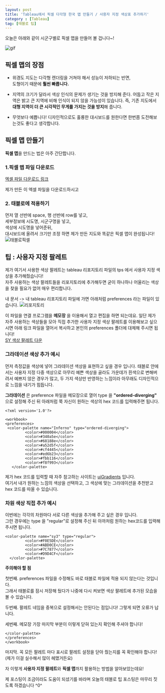 ```yaml
---
layout: post
title: 'Tableau에서 픽셀 다각형 한국 맵 만들기 / 사용자 지정 색상표 추가하기'
category : [Tableau]
tag: [태블로 팁]
---
```

 
 오늘은 아래와 같이 시군구별로 픽셀 맵을 만들어 볼 겁니다~!     
       
 ![gif](https://drive.google.com/uc?id=1fagB1MojSMpQv59zdUGwAYev3BfKRw41) 
 
## 픽셀 맵의 장점
 
* 위경도 지도는 다각형 렌더링을 거쳐야 해서 성능이 저하되는 반면,     
도형이기 때문에 **훨씬 빠릅니다.**
    
* 지역의 크기가 달라서 색상 인식의 문제가 생기는 것을 방지해 준다. 
  어둡고 작은 지역은 밝고 큰 지역에 비해 인식이 되지 않을 가능성이 있습니다.
  즉, 기존 지도에서 **대형 지역이  더 큰 시각적인 무게를 가지는 것을 방지**해 줍니다.
  
* 무엇보다 예쁩니다! 디자인적으로도 훌륭한 대시보드를 원한다면 한번쯤 도전해보는것도 좋다고 생각합니다.  
  
## 픽셀 맵 만들기
      
**픽셀 맵**을 만드는 법은 아주 간단합니다.       

### 1.픽셀 맵 파일 다운로드 
[엑셀 파일 다운로드 링크](https://drive.google.com/uc?id=1q6p1fcKT1ct2PiCH5sAocmSMMBi1xSYL)     
  
제가 만든 이 엑셀 파일을 다운로드하시고 

### 2. 태블로에 적용하기 
먼저 열 선반에 space, 행 선반에 row를 넣고,         
세부정보에 시도명, 시군구명을 넣고,       
색상에 시도명을 넣어준뒤,     
대시보드에 올려서 크기만 조정 하면 제가 만든 지도와 똑같은 픽셀 맵이 완성됩니다!         
![태블로픽셀](https://drive.google.com/uc?id=1ZehN4TJuVCscTav4uiIlaCG53bWU6_Rr)
  
 
## 팁 : 사용자 지정 팔레트

제가 여기서 사용한 색상 팔레트는 tableau 리포지토리 파일의 tps 에서 사용자 지정 색상을 추가해줬습니다!    
자주 사용하는 색상 팔레트들을 리포지토리에 추가해두면 굳이 하나하나 어울리는 색상을 찾을 필요가 없어 매우 편리합니다.     

내 문서 -> 내 tableau 리포지토리 파일에 가면 아래처럼 preferences 라는 파일이 있습니다.
![리포지토리](https://drive.google.com/uc?id=1XC4bsKOM7m_6ghSXMqzWus58tHi9NZb9)   
   
    
이 파일을 연결 프로그램을 **메모장** 을 이용해서 열고 편집을 하면 되는데요.
일단 제가 자주 사용하는 색상들을 모아 직접 추가한 사용자 지정 색상 팔레트를 이용해보고 싶으시면 아래 링크 파일을 열어서 복사하고 본인의 preferences 폴더에 대체해 주시면 됩니다!       
[SY 색상 팔레트 다운](https://drive.google.com/open?id=1o76VVMKJ2x6pPUDYM3tGlIQJc16RX38h)


### 그라데이션 색상 추가 예시

먼저 측정값을 색상에 넣어 그라데이션 색상을 표현하고 싶을 경우 입니다. 
태블로 안에서는 사용자 지정 다중 색상으로 아무리 예쁜 색상을 골라도 가운데가 흰색으로 변해버려서 예쁘지 않은 경우가 많고, 두 가지 색상만 반영하는 느낌이라 아무래도 디자인적으로 느낌을 내기가 힘듭니다. 

**그라데이션** 은 preference 파일을 메모장으로 열어 type 을 **"ordered-diverging"** 으로 설정해 주신 뒤 아래처럼 쭉 자신이 원하는 색상의 hex 코드를 입력해주면 됩니다.

```
<?xml version='1.0'?>

<workbook>
<preferences>
 <color-palette name="Inferno" type="ordered-diverging">
         <color>#000004</color>
         <color>#340a5e</color>
         <color>#68188e</color>
         <color>#a52d5f</color>
         <color>#cf4445</color>
         <color>#ed6b23</color>
         <color>#fbb116</color>
         <color>#f8f993</color>
   </color-palette>
```

제가 hex 코드를 입력할 때 자주 참고하는 사이트는 
[uiGradients](https://uigradients.com/#Purplin) 입니다.              
여기서 내가 원하는 느낌의 색상을 선택하고, 그 색상에 맞는 그라데이션을 추천받고 hex 코드를 따올 수 있습니다.


### 차원 색상 직접 추가 예시 

이번에는 각각의 차원마다 서로 다른 색상을 추가해 주고 싶은 경우 입니다.   
그런 경우에는 type 을 "regular"로 설정해 주신 뒤 아까처럼 원하는 hex코드를 입력해 주시면 됩니다.


```
<color-palette name="sy3" type="regular">
         <color>#F0E5DE</color>
         <color>#ABD0CE</color>
         <color>#7C7877</color>
         <color>#D9D4CF</color>						   
  </color-palette>
```



**주의해야 할 점**

첫번째. preferences 파일을 수정해도 바로 태블로 파일에 적용 되지 않는다는 것입니다.    
그래서 태블로를 잠시 저장해 뒀다가 나중에 다시 켜보면 색상 팔레트에 추가된 모습을 볼 수 있습니다.

두번째. 팔레트 네임을 중복으로 설정해서는 안된다는 점입니다! 그렇게 되면 오류가 납니다.

세번째. 메모장 가장 마지막 부분이 이렇게 닫혀 있는지 확인해 주셔야 합니다!    
```
</color-palette>						
</preferences>
</workbook>
```  
마지막. 꼭 모든 팔레트 마다  </color-palette> 표시로 팔레트 설정을 닫아 줬는지를 꼭 확인해야 합니다! (제가 이걸 실수해서 많이 헤맸거든요)


자 이렇게 **사용자 지정 팔레트**와 **픽셀 맵**까지 활용하는 방법을 알아보았는데요!    

제 포스팅이 조금이라도 도움이 되셨기를 바라며 오늘의 태블로 팁 포스팅은 마무리 짓도록 하겠습니다 ^0^   



